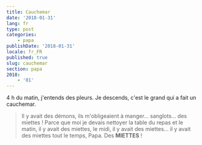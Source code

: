 ```yaml
---
title: Cauchemar
date: '2018-01-31'
lang: fr
type: post
categories:
    - papa
publishDate: '2018-01-31'
locale: fr_FR
published: true
slug: cauchemar
section: papa
2018:
    - '01'
---
```


4 h du matin, j'entends des pleurs. Je descends, c'est le grand qui a fait un cauchemar.

<!--more-->

> Il y avait des démons, ils m'obligeaient à manger… sanglots… des miettes ! Parce que moi je devais nettoyer la table du repas et le matin, il y avait des miettes, le midi, il y avait des miettes… il y avait des miettes tout le temps, Papa. Des **MIETTES** !